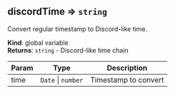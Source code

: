 <a name="discordTime"></a>

## discordTime ⇒ <code>string</code>
Convert regular timestamp to Discord-like time.

**Kind**: global variable  
**Returns**: <code>string</code> - Discord-like time chain  

| Param | Type | Description |
| --- | --- | --- |
| time | <code>Date</code> \| <code>number</code> | Timestamp to convert |

